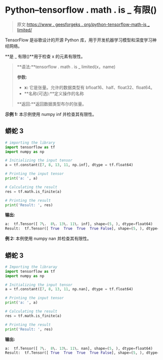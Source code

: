 # Python–tensorflow . math . is _ 有限()

> 原文:[https://www . geesforgeks . org/python-tensorflow-math-is _ limited/](https://www.geeksforgeeks.org/python-tensorflow-math-is_finite/)

TensorFlow 是谷歌设计的开源 Python 库，用于开发机器学习模型和深度学习神经网络。

**是 _ 有限()**用于检查 x 的元素有限性。

> **语法:**tensorflow . math . is _ limited(x，name)
> 
> **参数:**
> 
> *   **x:** 它是张量。允许的数据类型有 bfloat16、half、float32、float64。
> *   **名称(可选):**定义操作的名称
> 
> **返回:**返回数据类型布尔的张量。

**示例 1:** 本示例使用 numpy inf 并检查其有限性。

## 蟒蛇 3

```py
# importing the library
import tensorflow as tf
import numpy as np

# Initializing the input tensor
a = tf.constant([7, 8, 13, 11, np.inf], dtype = tf.float64)

# Printing the input tensor
print('a: ', a)

# Calculating the result
res = tf.math.is_finite(a)

# Printing the result
print('Result: ', res)
```

**输出:**

```py
a:  tf.Tensor([ 7\.  8\. 13\. 11\. inf], shape=(5, ), dtype=float64)
Result:  tf.Tensor([ True  True  True  True False], shape=(5, ), dtype=bool)

```

**例 2:** 本例使用 numpy nan 并检查其有限性。

## 蟒蛇 3

```py
# Importing the libraray
import tensorflow as tf
import numpy as np

# Initializing the input tensor
a = tf.constant([7, 8, 13, 11, np.nan], dtype = tf.float64)

# Printing the input tensor
print('a: ', a)

# Calculating the result
res = tf.math.is_finite(a)

# Printing the result
print('Result: ', res)
```

**输出:**

```py
a:  tf.Tensor([ 7\.  8\. 13\. 11\. nan], shape=(5, ), dtype=float64)
Result:  tf.Tensor([ True  True  True  True False], shape=(5, ), dtype=bool)
```